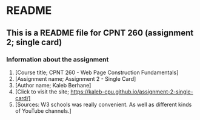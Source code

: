 # README
## This is a README file for CPNT 260 (assignment 2; single card)
### Information about the assignment

1. [Course title; CPNT 260 - Web Page Construction Fundamentals]
2. [Assignment name; Assignment 2 - Single Card]
3. [Author name; Kaleb Berhane]
4. [Click to visit the site; https://kaleb-cpu.github.io/assignment-2-single-card/]
5. [Sources: W3 schools was really convenient. As well as different kinds of YouTube channels.]